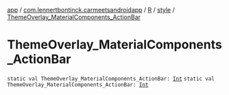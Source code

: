 [app](../../../index.md) / [com.lennertbontinck.carmeetsandroidapp](../../index.md) / [R](../index.md) / [style](index.md) / [ThemeOverlay_MaterialComponents_ActionBar](./-theme-overlay_-material-components_-action-bar.md)

# ThemeOverlay_MaterialComponents_ActionBar

`static val ThemeOverlay_MaterialComponents_ActionBar: `[`Int`](https://kotlinlang.org/api/latest/jvm/stdlib/kotlin/-int/index.html)
`static val ThemeOverlay_MaterialComponents_ActionBar: `[`Int`](https://kotlinlang.org/api/latest/jvm/stdlib/kotlin/-int/index.html)